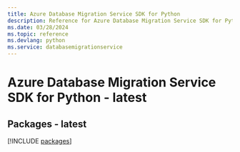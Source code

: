 ```yaml
---
title: Azure Database Migration Service SDK for Python
description: Reference for Azure Database Migration Service SDK for Python
ms.date: 03/28/2024
ms.topic: reference
ms.devlang: python
ms.service: databasemigrationservice
---
```

# Azure Database Migration Service SDK for Python - latest
## Packages - latest
[!INCLUDE [packages](database-migration-service-index.md)]